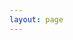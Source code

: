 ```yaml
---
layout: page
---
```


<!-- <myMap /> -->
<myApp />

<script setup>
    // import myMap from '@/components/map.vue'
    // import myMap from '@/components/layers.vue'
    // import myApp from '@/dev/dev2.vue' 
    import myApp from '@/dev/dev5.vue'


</script>
